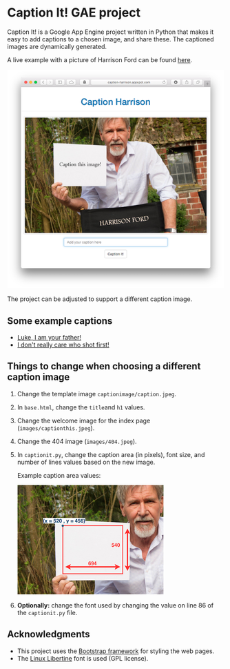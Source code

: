 # Caption It! GAE project

Caption It! is a Google App Engine project written in Python that makes it easy to add captions to a chosen image, and share these. The captioned images are dynamically generated. 

A live example with a picture of Harrison Ford can be found [here](http://caption-harrison.appspot.com).

![Caption Harrison](ScreenShot.png "Caption Harisson Ford")

The project can be adjusted to support a different caption image.

## Some example captions
- [Luke, I am your father!](http://caption-harrison.appspot.com/caption?ck=ahJzfmNhcHRpb24taGFycmlzb25yFAsSB0NhcHRpb24YgICAgN6QgQoM)
- [I don't really care who shot first!](http://caption-harrison.appspot.com/caption?ck=ahJzfmNhcHRpb24taGFycmlzb25yFAsSB0NhcHRpb24YgICAgN6MkAoM)

## Things to change when choosing a different caption image

1. Change the template image `captionimage/caption.jpeg`.
2. In `base.html`, change the `title`and `h1` values.
3. Change the welcome image for the index page (`images/captionthis.jpeg`).
4. Change the 404 image (`images/404.jpeg`).
5. In `captionit.py`, change the caption area (in pixels), font size, and number of lines values based on the new image.

	Example caption area values:
	
	![Caption area](CaptionArea.png "Caption area Harisson Ford")

6. **Optionally:** change the font used by changing the value on line 86 of the `captionit.py` file.

## Acknowledgments
- This project uses the [Bootstrap framework](http://getbootstrap.com) for styling the web pages.
- The [Linux Libertine](http://www.dafont.com/linux-libertine.font) font is used (GPL license).


